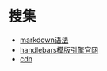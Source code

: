 # 搜集
+ [markdown语法](http://www.markdown.cn "markdown")
+ [handlebars模版引擎官网](http://handlebarsjs.com)
+ [cdn](https://cdnjs.com/)